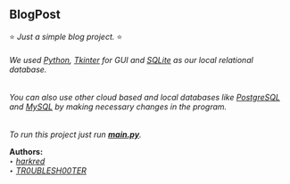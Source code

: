 ## BlogPost
⭐ *Just a simple blog project.* ⭐
###### We used [Python](https://www.python.org/), [Tkinter](https://docs.python.org/3/library/tkinter.html) for GUI and [SQLite](https://www.sqlite.org/) as our local relational database.
###### You can also use other cloud based and local databases like [PostgreSQL](https://www.postgresql.org/) and [MySQL](https://www.mysql.com/) by making necessary changes in the program.

*To run this project just run **[main.py](https://github.com/harkred/BlogPost/blob/master/main.py)**.*

**Authors:**
<br /> ‣ *[harkred](https://github.com/harkred)
<br /> ‣ [TR0UBLESH00TER](https://github.com/TR0UBLESH00TER)*
